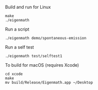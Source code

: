 Build and run for Linux

```
make
./eigenmath
```

Run a script

```
./eigenmath demo/spontaneous-emission
```

Run a self test

```
./eigenmath test/selftest1
```

To build for macOS (requires Xcode)

```
cd xcode
make
mv build/Release/Eigenmath.app ~/Desktop
```
